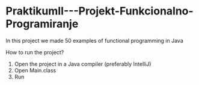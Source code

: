 # PraktikumII---Projekt-Funkcionalno-Programiranje
In this project we made 50 examples of functional programming in Java

How to run the project?

1. Open the project in a Java compiler (preferably IntelliJ)
2. Open Main.class
3. Run

